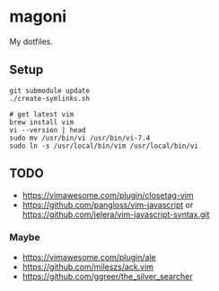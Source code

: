 # magoni
My dotfiles.

## Setup
```
git submodule update
./create-symlinks.sh
```
```
# get latest vim
brew install vim
vi --version | head
sudo mv /usr/bin/vi /usr/bin/vi-7.4
sudo ln -s /usr/local/bin/vim /usr/local/bin/vi
```

## TODO
* https://vimawesome.com/plugin/closetag-vim
* https://github.com/pangloss/vim-javascript or https://github.com/jelera/vim-javascript-syntax.git

### Maybe
* https://vimawesome.com/plugin/ale
* https://github.com/mileszs/ack.vim
* https://github.com/ggreer/the_silver_searcher
```
